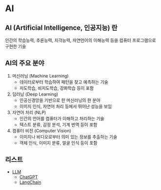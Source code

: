 # AI

## AI (Artificial Intelligence, 인공지능) 란

인간의 학습능력, 추론능력, 지각능력, 자연언어의 이해능력 등을 컴퓨터 프로그램으로 구현한 기술

## AI의 주요 분야

1. 머신러닝 (Machine Learning)
   - 데이터로부터 학습하여 패턴을 찾고 예측하는 기술
   - 지도학습, 비지도학습, 강화학습 등이 포함
2. 딥러닝 (Deep Learning)
   - 인공신경망을 기반으로 한 머신러닝의 한 분야
   - 이미지 인식, 자연어 처리 등에서 뛰어난 성능을 보임
3. 자연어 처리 (NLP)
   - 인간의 언어를 컴퓨터가 이해하고 처리하는 기술
   - 텍스트 분류, 감정 분석, 기계 번역 등이 포함
4. 컴퓨터 비전 (Computer Vision)
   - 이미지나 비디오로부터 의미 있는 정보를 추출하는 기술
   - 객체 인식, 이미지 분류, 얼굴 인식 등이 포함

## 리스트

- [LLM](llm/README.md)
  - [ChatGPT](llm/chatgpt/README.md)
  - [LangChain](llm/langchain/README.md)
